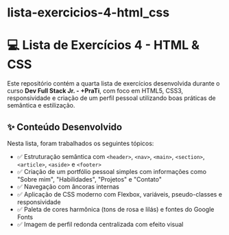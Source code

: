 # lista-exercicios-4-html_css
# 💻 Lista de Exercícios 4 - HTML & CSS

Este repositório contém a quarta lista de exercícios desenvolvida durante o curso **Dev Full Stack Jr. - +PraTi**, com foco em HTML5, CSS3, responsividade e criação de um perfil pessoal utilizando boas práticas de semântica e estilização.

## ✨ Conteúdo Desenvolvido

Nesta lista, foram trabalhados os seguintes tópicos:

- ✅ Estruturação semântica com `<header>`, `<nav>`, `<main>`, `<section>`, `<article>`, `<aside>` e `<footer>`
- ✅ Criação de um portfólio pessoal simples com informações como "Sobre mim", "Habilidades", "Projetos" e "Contato"
- ✅ Navegação com âncoras internas
- ✅ Aplicação de CSS moderno com Flexbox, variáveis, pseudo-classes e responsividade
- ✅ Paleta de cores harmônica (tons de rosa e lilás) e fontes do Google Fonts
- ✅ Imagem de perfil redonda centralizada com efeito visual

